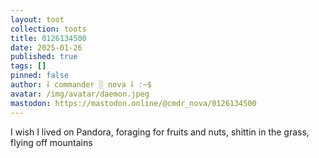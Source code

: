 ```yaml
---
layout: toot
collection: toots
title: 0126134500
date: 2025-01-26
published: true
tags: []
pinned: false
author: ⸸ commander ░ nova ⸸ :~$
avatar: /img/avatar/daemon.jpeg
mastodon: https://mastodon.online/@cmdr_nova/0126134500
---
```


I wish I lived on Pandora, foraging for fruits and nuts, shittin in the grass, flying off mountains
